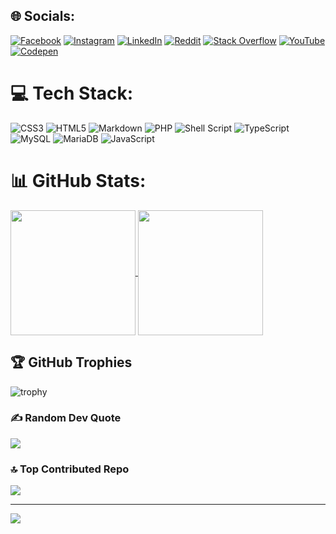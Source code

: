 
## 🌐 Socials:
[![Facebook](https://img.shields.io/badge/Facebook-%231877F2.svg?logo=Facebook&logoColor=white)](https://facebook.com/davide.ladisa.7) [![Instagram](https://img.shields.io/badge/Instagram-%23E4405F.svg?logo=Instagram&logoColor=white)](https://instagram.com/davideladisa.it) [![LinkedIn](https://img.shields.io/badge/LinkedIn-%230077B5.svg?logo=linkedin&logoColor=white)](https://linkedin.com/in/davide-ladisa) [![Reddit](https://img.shields.io/badge/Reddit-%23FF4500.svg?logo=Reddit&logoColor=white)](https://reddit.com/user/Pecoro) [![Stack Overflow](https://img.shields.io/badge/-Stackoverflow-FE7A16?logo=stack-overflow&logoColor=white)](https://stackoverflow.com/users/8006279) [![YouTube](https://img.shields.io/badge/YouTube-%23FF0000.svg?logo=YouTube&logoColor=white)](https://youtube.com/@rawasir) [![Codepen](https://img.shields.io/badge/Codepen-000000?style=for-the-badge&logo=codepen&logoColor=white)](https://codepen.io/rawsar) 

# 💻 Tech Stack:
![CSS3](https://img.shields.io/badge/css3-%231572B6.svg?style=for-the-badge&logo=css3&logoColor=white) ![HTML5](https://img.shields.io/badge/html5-%23E34F26.svg?style=for-the-badge&logo=html5&logoColor=white) ![Markdown](https://img.shields.io/badge/markdown-%23000000.svg?style=for-the-badge&logo=markdown&logoColor=white) ![PHP](https://img.shields.io/badge/php-%23777BB4.svg?style=for-the-badge&logo=php&logoColor=white) ![Shell Script](https://img.shields.io/badge/shell_script-%23121011.svg?style=for-the-badge&logo=gnu-bash&logoColor=white) ![TypeScript](https://img.shields.io/badge/typescript-%23007ACC.svg?style=for-the-badge&logo=typescript&logoColor=white) ![MySQL](https://img.shields.io/badge/mysql-4479A1.svg?style=for-the-badge&logo=mysql&logoColor=white) ![MariaDB](https://img.shields.io/badge/MariaDB-003545?style=for-the-badge&logo=mariadb&logoColor=white) ![JavaScript](https://img.shields.io/badge/javascript-%23323330.svg?style=for-the-badge&logo=javascript&logoColor=%23F7DF1E)
# 📊 GitHub Stats:
<a href="https://github.com/anuraghazra/github-readme-stats">
  <img height=200 align="center" src="https://github-readme-stats.vercel.app/api?username=FrancoStino&theme=vue-dark&hide_border=false" />
</a>
<a href="https://github.com/anuraghazra/convoychat">
  <img height=200 align="center" src="https://github-readme-stats.vercel.app/api/top-langs?username=FrancoStino&theme=vue-dark&hide_border=false&include_all_commits=true&count_private=true&layout=compact&card_width=320" />
</a>

## 🏆 GitHub Trophies
![trophy](https://github-profile-trophy.vercel.app/?username=FrancoStino&theme=radical&no-frame=false&no-bg=true&rank=SSS,SS,S,AAA,AA,A,B,C,SECRET&row=2)
### ✍️ Random Dev Quote
![](https://quotes-github-readme.vercel.app/api?type=horizontal&theme=merko)

### 🔝 Top Contributed Repo
![](https://github-contributor-stats.vercel.app/api?username=FrancoStino&limit=5&theme=vue-dark&combine_all_yearly_contributions=true)

---
[![](https://visitcount.itsvg.in/api?id=FrancoStino&icon=0&color=9)](https://visitcount.itsvg.in)

